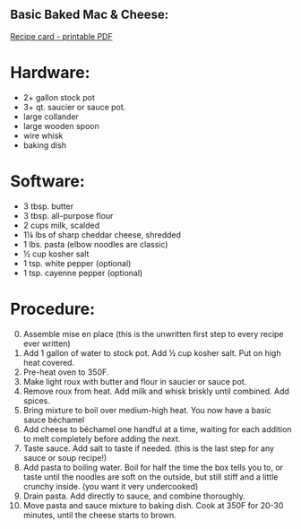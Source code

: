 ## Basic Baked Mac & Cheese:

[Recipe card - printable PDF](https://traas.org/downloads/recipes/mac_and_cheese_recipe.pdf)

# Hardware:
* 2+ gallon stock pot
* 3+ qt. saucier or sauce pot.
* large collander
* large wooden spoon
* wire whisk
* baking dish

# Software:
* 3 tbsp. butter
* 3 tbsp. all-purpose flour
* 2 cups milk, scalded
* 1¼ lbs of sharp cheddar cheese, shredded
* 1 lbs. pasta (elbow noodles are classic)
* ½ cup kosher salt
* 1 tsp. white pepper (optional)
* 1 tsp. cayenne pepper (optional)

# Procedure:
0. Assemble mise en place (this is the unwritten first step to every recipe ever written)
1. Add 1 gallon of water to stock pot. Add ½ cup kosher salt. Put on high heat covered.
2. Pre-heat oven to 350F.
3. Make light roux with butter and flour in saucier or sauce pot.
4. Remove roux from heat. Add milk and whisk briskly until combined. Add spices.
5. Bring mixture to boil over medium-high heat. You now have a basic sauce béchamel
6. Add cheese to béchamel one handful at a time, waiting for each addition to melt completely before adding the next.
7. Taste sauce. Add salt to taste if needed. (this is the last step for any sauce or soup recipe!)
8. Add pasta to boiling water. Boil for half the time the box tells you to, or taste until the noodles are soft on the outside, but still stiff and a little crunchy inside. (you want it very undercooked)
9. Drain pasta. Add directly to sauce, and combine thoroughly.
10. Move pasta and sauce mixture to baking dish. Cook at 350F for 20-30 minutes, until the cheese starts to brown.
